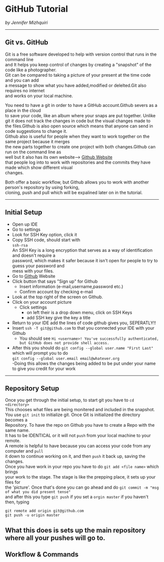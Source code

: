 # GitHub Tutorial

_by Jennifer Mizhquiri_

---
## Git vs. GitHub
Git is a free software developed to help with version control that runs in the command line   
and It helps you keep control of changes by creating a "snapshot" of the code like a photographer.  
Git can be compared to taking a picture of your present at the time code and you can add  
a message to show what you have added,modified or delelted.Git also requires no internet  
and works on your local machine.  
  
  You need to have a git in order to have a GitHub account.Github severs as a place in the cloud  
  to save your code, like an album where your snaps are put together. Unlike git it does not track the changes in code but the visual changes made to  
  the files.Github is also open source which means that anyone can send in code suggestions to change it.  
  Github also is useful for people when they want to work together on the same project because it merges  
  the new parts together to create one project with both changes.Github can run on the command line as   
  well but it also has its own website-->  [Github Website](http://github.com)  
  that people log into to work with repositories and the commits they have made which show
  different visual   
  changes.  
    
  Both offer a basic workflow, but Github allows you to work with another person's repository by using forking,  
  cloning, push and pull which will be expalined later on in the tutorial.
  
  
 


---
## Initial Setup
*  Open up IDE
*  Go to settings
*  Look for SSH Key option, click it  
  * Copy SSH code, should start with  
  `ssh-rsa`  
An SSH Key is a long encryption that serves as a way of identification and doesn't require a  
password, which makes it safer because it isn't open for people to try to guess your password and   
mess with your files.
* Go to [Github](Github.com) Website  
* Click button that says "Sign up" for Github  
  * Insert information (e-mail,username,password etc.)  
  * Confirm account by checking e-mail 
* Look at the top right of the screen on Github.
* Click on your account picture 
  * Click settings
    * on left their is a drop down menu, click on SSH Keys
    * add SSH key give the key a title
* Return to your IDE add the lines of code github gives you, SEPERATLY!!
* Insert `ssh -T git@github.com` to that you connected your IDE with your Github
  * You should see `Hi <username>! You've successfully authenticated, but GitHub does not provide shell access. ` 
* After this you should do `git config --global user.name "First Last" ` which will prompt you to do  
`git config --global user.email email@whatever.org`  
-Doing this allows the changes being added to be put under your name to give you credit for your work



---
## Repository Setup
Once you get through the initial setup, to start git you have to `cd <directory>`  
This chooses what files are being monitered and included in the snapshot.   
You use `git init` to initialize git. Once Git is initialized the directory becomes a   
Repository. To have the repo on Github you have to create a Repo with the same name.  
It has to be IDENTICAL or it will not `push` from your local machine to your remote.  
A remote is helpful to have because you can access your code from any computer and `pull`  
it down to continue working on it, and then `push` it back up, saving the changes.  
Once you have work in your repo you have to do `git add <file name>` which brings   
your work to the stage. The stage is like the prepping place, it sets up your files for  
the 'picture'. Once that's done you can go ahead and do `git commit -m "msg of what you did present tense"`  
and after this you type `git push` if you set a `orgin master` if you haven't then, typing 
```
git remote add origin git@github.com
git push -u origin master
```  
What this does is sets up the main repository where all your pushes will go to.
---
## Workflow & Commands 
